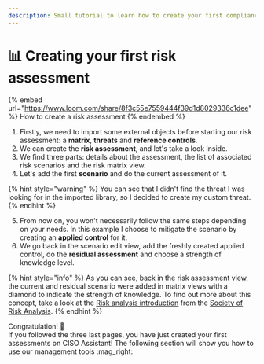 ```yaml
---
description: Small tutorial to learn how to create your first compliance assessment
---
```


# 📊 Creating your first risk assessment

{% embed url="https://www.loom.com/share/8f3c55e7559444f39d1d8029336c1dee" %}
How to create a risk assessment
{% endembed %}

1. Firstly, we need to import some external objects before starting our risk assessment: a **matrix**, **threats** and **reference controls**.
2. We can create the **risk assessment**, and let's take a look inside.
3. We find three parts: details about the assessment, the list of associated risk scenarios and the risk matrix view.&#x20;
4. Let's add the first **scenario** and do the current assessment of it.

{% hint style="warning" %}
You can see that I didn't find the threat I was looking for in the imported library, so I decided to create my custom threat.
{% endhint %}

5. From now on, you won't necessarily follow the same steps depending on your needs. In this example I choose to mitigate the scenario by creating an **applied control** for it.&#x20;
6. We go back in the scenario edit view, add the freshly created applied control, do the **residual assessment** and choose a strength of knowledge level.

{% hint style="info" %}
As you can see, back in the risk assessment view, the current and residual scenario were added in matrix views with a diamond to indicate the strength of knowledge. To find out more about this concept, take a look at the [Risk analysis introduction](https://www.sra.org/risk-analysis-introduction/) from the [Society of Risk Analysis](https://www.sra.org/).
{% endhint %}

Congratulation! :tada:\
If you followed the three last pages, you have just created your first assessments on CISO Assistant! The following section will show you how to use our management tools :mag\_right:
